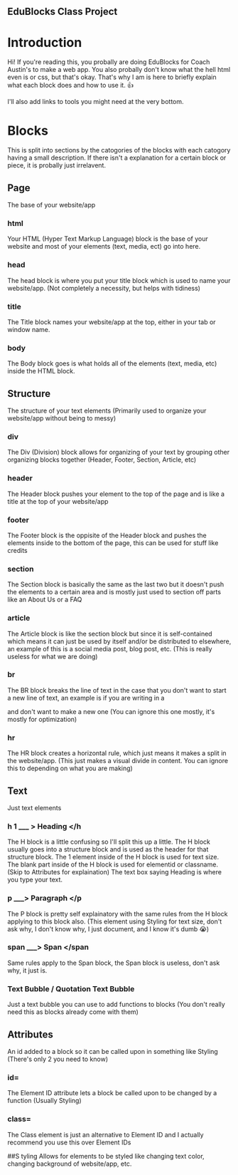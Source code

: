 ## EduBlocks Class Project

# Introduction
Hi! If you're reading this, you probally are doing EduBlocks for Coach Austin's to make a web app.
You also probally don't know what the hell html even is or css, but that's okay. That's why I am is here to
briefly explain what each block does and how to use it. 👍

I'll also add links to tools you might need at the very bottom.

# Blocks
 This is split into sections by the catogories of the blocks with each catogory having a small description. If there isn't a explanation for a certain
 block or piece, it is probally just irrelavent.
 
## Page
The base of your website/app

### html
Your HTML (Hyper Text Markup Language) block is the base of your website and most of your elements (text, media, ect) go into here.
 
### head
The head block is where you put your title block which is used to name your website/app. (Not completely a necessity, but helps with tidiness)
 
### title
The Title block names your website/app at the top, either in your tab or window name.
 
### body
The Body block goes is what holds all of the elements (text, media, etc) inside the HTML block.

## Structure
The structure of your text elements (Primarily used to organize your website/app without being to messy)

### div
The Div (Division) block allows for organizing of your text by grouping other organizing blocks together (Header, Footer, Section, Article, etc)

### header
The Header block pushes your element to the top of the page and is like a title at the top of your website/app
### footer
The Footer block is the oppisite of the Header block and pushes the elements inside to the bottom of the page, this can be used for 
stuff like credits

### section
The Section block is basically the same as the last two but it doesn't push the elements to a certain area and is mostly just used to 
section off parts like an About Us or a FAQ

### article
The Article block is like the section block but since it is self-contained which means it can just be used by itself and/or be distributed to elsewhere, 
an example of this is a social media post, blog post, etc. (This is really useless for what we are doing)

### br
The BR block breaks the line of text in the case that you don't want to start a new line of text, an example is if you are writing in a <p> and don't want to make a new one
(You can ignore this one mostly, it's mostly for optimization)

### hr
The HR block creates a horizontal rule, which just means it makes a split in the website/app. (This just makes a visual divide in content. You can ignore this to depending
on what you are making)

## Text
Just text elements
### h 1 ___ > Heading </h
The H block is a little confusing so I'll split this up a little.
The H block usually goes into a structure block and is used as the header for that structure block.
The 1 element inside of the H block is used for text size.
The blank part inside of the H block is used for elementid or classname. (Skip to Attributes for explaination)
The text box saying Heading is where you type your text.

### p ___> Paragraph </p
The P block is pretty self explainatory with the same rules from the H block applying to this block also. (This element using Styling for text size, don't ask why, I don't know why,
I just document, and I know it's dumb 😭)

### span ___> Span </span
Same rules apply to the Span block, the Span block is useless, don't ask why, it just is.

### Text Bubble / Quotation Text Bubble
Just a text bubble you can use to add functions to blocks (You don't really need this as blocks already come with them)

## Attributes
An id added to a block so it can be called upon in something like Styling (There's only 2 you need to know)

### id=
The Element ID attribute lets a block be called upon to be changed by a function (Usually Styling)

### class=
The Class element is just an alternative to Element ID and I actually recommend you use this over Element IDs

##S tyling
Allows for elements to be styled like changing text color, changing background of website/app, etc.

### <style>
The Style block is the base of your styling blocks. This block should never go into the HTML block. All Styling blocks should go into this block (text-color, text-allign, background-color, etc)

### .classname
The .classname block allows for styling blocks only apply to other elements with the same classname. (Highly Recommended to Use)

### :before/:after/:focus/:hover
These blocks allow for effects to happen on buttons when an action is done. For example when I hover my mouse over an element, it enlarges slightly to add depth.

### Color Block
The color block can be used to color things, one issue is doesn't have as much color customization as RGBA or Hex Code. (I don't know how else to explain and it is insanely easy to understand)

### rgba
The RGBA block is quite hard to explain but it uses numbers to color instead of a UI or Hex Code. (Link for RGBA Color Picker at the bottom)

### Text Styling
Theres not much to explain here and all the blocks are pretty self explainatory
Also in the text-color you can drag a RGBA, Hex Code, or a Color Block into the little area that says some gibberish to pick the color.

### Display Styling
Theres only one Thing you need to know for this one and it is the Display block which is the first one you will see.
The display block can make you element act like a box or make it flex, you won't really need this but I only told you because it can help with some issues.

### Spacing
I won't explain each block but this is one of the most important Styling catogories so I'll give you the defintion for margin and padding.
In CSS, padding refers to the space between the content of an element and its border. It is used to create space inside an element, pushing the content away from the edges of the element's border.
In CSS, margin is the space outside an element's border. It creates distance between the element and surrounding elements. Essentially, the margin pushes the element away from its neighbors, allowing for spacing between them.

### Background
Pretty self explainatory and the features should be pretty simple if you been following along 🙄

### Border
These blocks add a border to your elements

### Other (Cursor)
The Cursor block lets you change the cursor that shows on your website/app


## Media
Media is pretty self explainatory and all the blocks have mostly the same rules just a different type of media.
The only thing you need to know is how to get iage urls, which there should be a youtube video showing you how. I'm sorry if you can get it on mobile

## Forms
These blocks allow the user to summit data to the website/app

## Tables
These blocks allow for creating tables which can be used to organize or display data.

## Lists
I don't know, make lists?

## Script
I don't recommend this, but if you really want to flex, I guess you can? I don't want compition, so I ain't explaining this. Go find an HTML tutorial on how to use emmbedded JS or something.

# Links
### EduBlocks
https://edublocks.org/

### Color Picker / Hex Picker
https://www.google.com/search?client=firefox-b-e&q=google+color+picker

### RGBA Color Picker
https://rgbacolorpicker.com/

### How To Get Image URL For Media Blocks
https://youtu.be/AjG9Kwhmwok?si=ZrSRddU73SyTD7WU


And that's all. If you still don't understand, come talk to me or Coach Austin and we can help, but I don't know aobut Coach Austin, he might just send you to me.
Also this is bugged for some reason so some headers might now show up :(

# Credits?
Made by your's truly, Everett :)
